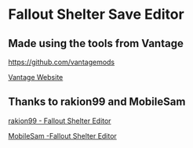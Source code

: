 
# Fallout Shelter Save Editor

## Made using the tools from Vantage

https://github.com/vantagemods

[Vantage Website](https://github.com/vantagemods)

## Thanks to rakion99 and MobileSam

[rakion99 - Fallout Shelter Editor](https://github.com/rakion99/shelter-editor)

[MobileSam -Fallout Shelter Editor](https://github.com/MobileSam/shelter-editor)
